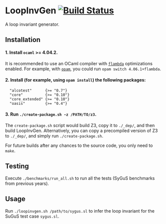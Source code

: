 # LoopInvGen [![Build Status](https://travis-ci.org/SaswatPadhi/LoopInvGen.svg?branch=master)][travis]

A loop invariant generator.

## Installation

#### 1. Install `ocaml` >= 4.04.2.
It is recommended to use an OCaml compiler with [`flambda`][flambda] optimizations enabled.
For example, with [`opam`](https://opam.ocaml.org/), you could run `opam switch 4.06.1+flambda`.

#### 2. Install (for example, using `opam install`) the following packages:
```
  "alcotest"      {>= "0.7"}
  "core"          {>= "0.10"}
  "core_extended" {>= "0.10"}
  "oasis"         {>= "0.4"}
```

#### 3. Run `./create-package.sh -z /PATH/TO/z3`.
The `create-package.sh` script would build Z3, copy it to `./_dep/`, and then build LoopInvGen.
Alternatively, you can copy a precompiled version of Z3 to `./_dep/`, and simply run `./create-package.sh`.

For future builds after any chances to the source code, you only need to `make`.

## Testing

Execute `./benchmarks/run_all.sh` to run all the tests (SyGuS benchmarks from previous years).

## Usage

Run `./loopinvgen.sh /path/to/sygus.sl` to infer the loop invariant for the SuGuS test case `sygus.sl`.




[flambda]: https://caml.inria.fr/pub/docs/manual-ocaml/flambda.html
[travis]:  https://travis-ci.org/SaswatPadhi/LoopInvGen